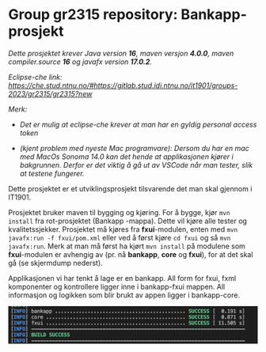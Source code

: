 # Group gr2315 repository: Bankapp-prosjekt

<em>Dette prosjektet krever Java version **16**, maven versjon **4.0.0**, maven compiler.source **16** og javafx version **17.0.2**. 

Eclipse-che link: https://che.stud.ntnu.no/#https://gitlab.stud.idi.ntnu.no/it1901/groups-2023/gr2315/gr2315?new

Merk: 
- Det er mulig at eclipse-che krever at man har en gyldig personal access token

- (kjent problem med nyeste Mac programvare): Dersom du har en mac med MacOs Sonoma 14.0 kan det hende at applikasjonen kjører i bakgrunnen. Derfor er det viktig å gå ut av VSCode når man tester, slik at testene fungerer. 
</em>

Dette prosjektet er et utviklingsprosjekt tilsvarende det man skal gjennom i IT1901. 

Prosjektet bruker maven til bygging og kjøring. For å bygge, kjør `mvn install` fra rot-prosjektet (Bankapp -mappa). Dette vil kjøre alle tester og kvalitetssjekker. 
Prosjektet må kjøres fra **fxui**-modulen, enten med `mvn javafx:run -f fxui/pom.xml` eller ved å først kjøre `cd fxui` og så `mvn javafx:run`. Merk at man må først ha kjørt `mvn install` på modulene som **fxui**-modulen er avhengig av (pr. nå **bankapp**, **core** og **fxui**), for at det skal gå (se skjermdump nederst).

Applikasjonen vi har tenkt å lage er en bankapp. All form for fxui, fxml komponenter og kontrollere ligger inne i bankapp-fxui mappen. All informasjon og logikken som blir brukt av appen ligger i bankapp-core. 


![](images/Skjermdump_mavenInstall.png)
